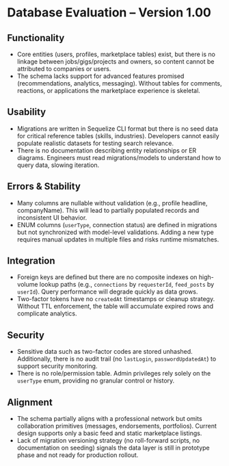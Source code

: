 # Database Evaluation – Version 1.00

## Functionality
- Core entities (users, profiles, marketplace tables) exist, but there is no linkage between jobs/gigs/projects and owners, so content cannot be attributed to companies or users.
- The schema lacks support for advanced features promised (recommendations, analytics, messaging). Without tables for comments, reactions, or applications the marketplace experience is skeletal.

## Usability
- Migrations are written in Sequelize CLI format but there is no seed data for critical reference tables (skills, industries). Developers cannot easily populate realistic datasets for testing search relevance.
- There is no documentation describing entity relationships or ER diagrams. Engineers must read migrations/models to understand how to query data, slowing iteration.

## Errors & Stability
- Many columns are nullable without validation (e.g., profile headline, companyName). This will lead to partially populated records and inconsistent UI behavior.
- ENUM columns (`userType`, connection status) are defined in migrations but not synchronized with model-level validations. Adding a new type requires manual updates in multiple files and risks runtime mismatches.

## Integration
- Foreign keys are defined but there are no composite indexes on high-volume lookup paths (e.g., `connections` by `requesterId`, `feed_posts` by `userId`). Query performance will degrade quickly as data grows.
- Two-factor tokens have no `createdAt` timestamps or cleanup strategy. Without TTL enforcement, the table will accumulate expired rows and complicate analytics.

## Security
- Sensitive data such as two-factor codes are stored unhashed. Additionally, there is no audit trail (no `lastLogin`, `passwordUpdatedAt`) to support security monitoring.
- There is no role/permission table. Admin privileges rely solely on the `userType` enum, providing no granular control or history.

## Alignment
- The schema partially aligns with a professional network but omits collaboration primitives (messages, endorsements, portfolios). Current design supports only a basic feed and static marketplace listings.
- Lack of migration versioning strategy (no roll-forward scripts, no documentation on seeding) signals the data layer is still in prototype phase and not ready for production rollout.
